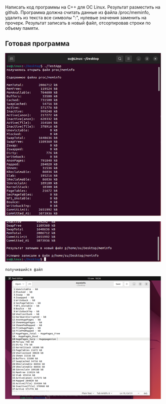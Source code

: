 Написать код программы на С++ для ОС Linux. Результат разместить на github.
Программа должна считать данные из файла /proc/meminfo, удалить из текста все символы ":", нулевые значения заменить на прочерк. Результат записать в новый файл, отсортировав строки по объему памяти.

## Готовая программа 
![Alt text](image.png)

![Alt text](image-1.png)

    получившийся файл 

![Alt text](image-2.png)